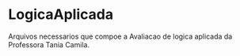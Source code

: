 # LogicaAplicada
Arquivos necessarios que compoe a Avaliacao de logica aplicada da Professora Tania Camila.

